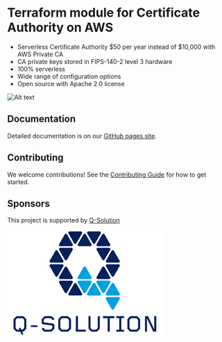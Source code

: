 # Terraform module for Certificate Authority on AWS
* Serverless Certificate Authority $50 per year instead of $10,000 with AWS Private CA
* CA private keys stored in FIPS-140-2 level 3 hardware
* 100% serverless
* Wide range of configuration options
* Open source with Apache 2.0 license

![Alt text](docs/images/ca-architecture-options.png?raw=true "CA architecture")

## Documentation
Detailed documentation is on our [GitHub pages site](docs/index.md).

## Contributing
We welcome contributions! See the [Contributing Guide](CONTRIBUTING.md) for how to get started.

## Sponsors
This project is supported by [Q-Solution](www.q-solution.co.uk)

![Alt text](docs/images/q-solution.png?raw=true "Q-Solution")